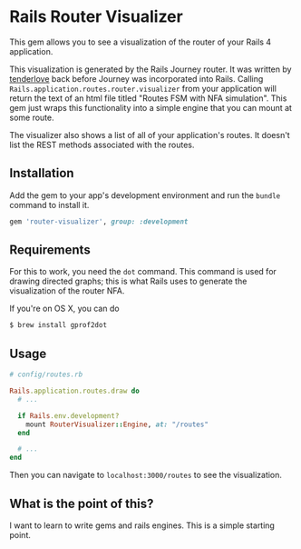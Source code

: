 # Rails Router Visualizer

This gem allows you to see a visualization of the router of your Rails 4 application.

This visualization is generated by the Rails Journey router. It was written by [tenderlove](http://tenderlove.github.io) back before Journey was incorporated into Rails. Calling `Rails.application.routes.router.visualizer` from your application will return the text of an html file titled "Routes FSM with NFA simulation". This gem just wraps this functionality into a simple engine that you can mount at some route.

The visualizer also shows a list of all of your application's routes. It doesn't list the REST methods associated with the routes.

## Installation

Add the gem to your app's development environment and run the `bundle` command to install it.

```ruby
gem 'router-visualizer', group: :development
```

## Requirements

For this to work, you need the `dot` command. This command is used for drawing directed graphs; this is what Rails uses to generate the visualization of the router NFA.

If you're on OS X, you can do

```bash
$ brew install gprof2dot
```

## Usage

```ruby
# config/routes.rb

Rails.application.routes.draw do
  # ...

  if Rails.env.development?
    mount RouterVisualizer::Engine, at: "/routes"
  end

  # ...
end
```

Then you can navigate to `localhost:3000/routes` to see the visualization.

## What is the point of this?

I want to learn to write gems and rails engines. This is a simple starting point.